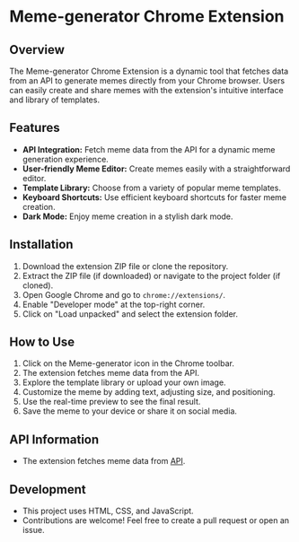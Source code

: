 # Meme-generator Chrome Extension

## Overview

The Meme-generator Chrome Extension is a dynamic tool that fetches data from an API to generate memes directly from your Chrome browser. Users can easily create and share memes with the extension's intuitive interface and library of templates.

## Features

- **API Integration:** Fetch meme data from the API for a dynamic meme generation experience.
- **User-friendly Meme Editor:** Create memes easily with a straightforward editor.
- **Template Library:** Choose from a variety of popular meme templates.
- **Keyboard Shortcuts:** Use efficient keyboard shortcuts for faster meme creation.
- **Dark Mode:** Enjoy meme creation in a stylish dark mode.

## Installation

1. Download the extension ZIP file or clone the repository.
2. Extract the ZIP file (if downloaded) or navigate to the project folder (if cloned).
3. Open Google Chrome and go to `chrome://extensions/`.
4. Enable "Developer mode" at the top-right corner.
5. Click on "Load unpacked" and select the extension folder.

## How to Use

1. Click on the Meme-generator icon in the Chrome toolbar.
2. The extension fetches meme data from the API.
3. Explore the template library or upload your own image.
4. Customize the meme by adding text, adjusting size, and positioning.
5. Use the real-time preview to see the final result.
6. Save the meme to your device or share it on social media.

## API Information

- The extension fetches meme data from [API](https://meme-api.com/gimme/wholesomememes).

## Development

- This project uses HTML, CSS, and JavaScript.
- Contributions are welcome! Feel free to create a pull request or open an issue.
